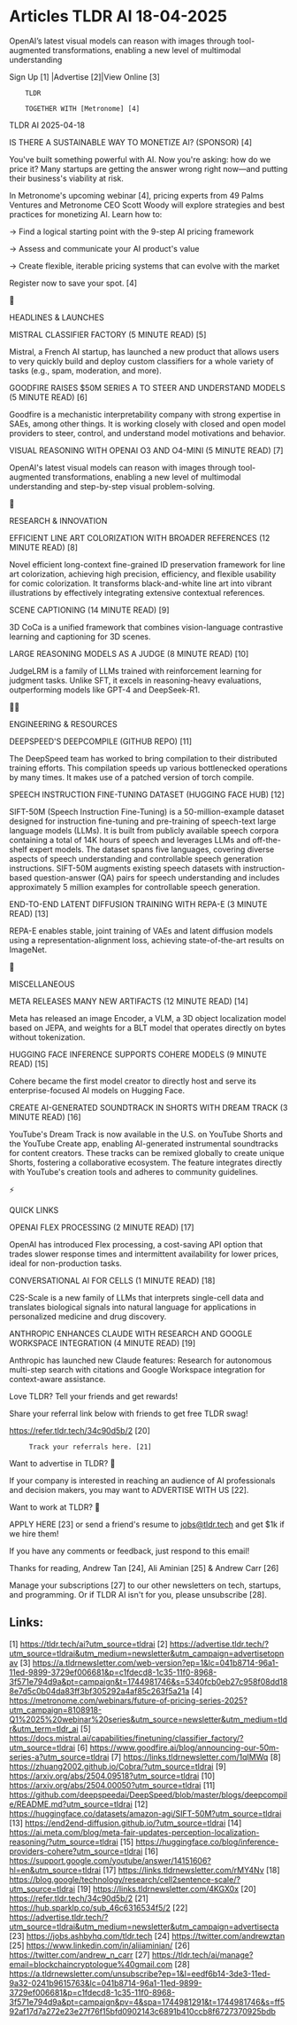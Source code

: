 # Articles TLDR AI 18-04-2025

OpenAI’s latest visual models can reason with images through
tool-augmented transformations, enabling a new level of multimodal
understanding ‌ ‌ ‌ ‌ ‌ ‌ ‌ ‌ ‌ ‌ ‌ ‌ ‌ ‌ ‌ ‌ ‌ ‌ ‌ ‌ ‌ ‌ ‌ ‌ ‌ ‌  ‌ ‌ ‌ ‌ ‌ ‌ ‌ ‌ ‌ ‌ ‌ ‌ ‌ ‌ ‌ ‌ ‌ ‌ ‌ ‌ ‌ ‌ ‌ ‌ ‌ ‌ 


 Sign Up [1] |Advertise [2]|View Online [3] 

		TLDR 

		TOGETHER WITH [Metronome] [4]

TLDR AI 2025-04-18

 IS THERE A SUSTAINABLE WAY TO MONETIZE AI? (SPONSOR) [4] 

 You've built something powerful with AI. Now you're asking: how do we
price it? Many startups are getting the answer wrong right now—and
putting their business's viability at risk.

In Metronome's upcoming webinar [4], pricing experts from 49 Palms
Ventures and Metronome CEO Scott Woody will explore strategies and
best practices for monetizing AI. Learn how to:

→ Find a logical starting point with the 9-step AI pricing framework

→ Assess and communicate your AI product's value

→ Create flexible, iterable pricing systems that can evolve with the
market

Register now to save your spot. [4]

🚀 

HEADLINES & LAUNCHES

 MISTRAL CLASSIFIER FACTORY (5 MINUTE READ) [5] 

 Mistral, a French AI startup, has launched a new product that allows
users to very quickly build and deploy custom classifiers for a whole
variety of tasks (e.g., spam, moderation, and more). 

 GOODFIRE RAISES $50M SERIES A TO STEER AND UNDERSTAND MODELS (5
MINUTE READ) [6] 

 Goodfire is a mechanistic interpretability company with strong
expertise in SAEs, among other things. It is working closely with
closed and open model providers to steer, control, and understand
model motivations and behavior. 

 VISUAL REASONING WITH OPENAI O3 AND O4-MINI (5 MINUTE READ) [7] 

 OpenAI's latest visual models can reason with images through
tool-augmented transformations, enabling a new level of multimodal
understanding and step-by-step visual problem-solving. 

🧠 

RESEARCH & INNOVATION

 EFFICIENT LINE ART COLORIZATION WITH BROADER REFERENCES (12 MINUTE
READ) [8] 

 Novel efficient long-context fine-grained ID preservation framework
for line art colorization, achieving high precision, efficiency, and
flexible usability for comic colorization. It transforms
black-and-white line art into vibrant illustrations by effectively
integrating extensive contextual references. 

 SCENE CAPTIONING (14 MINUTE READ) [9] 

 3D CoCa is a unified framework that combines vision-language
contrastive learning and captioning for 3D scenes. 

 LARGE REASONING MODELS AS A JUDGE (8 MINUTE READ) [10] 

 JudgeLRM is a family of LLMs trained with reinforcement learning for
judgment tasks. Unlike SFT, it excels in reasoning-heavy evaluations,
outperforming models like GPT-4 and DeepSeek-R1. 

🧑‍💻 

ENGINEERING & RESOURCES

 DEEPSPEED'S DEEPCOMPILE (GITHUB REPO) [11] 

 The DeepSpeed team has worked to bring compilation to their
distributed training efforts. This compilation speeds up various
bottlenecked operations by many times. It makes use of a patched
version of torch compile. 

 SPEECH INSTRUCTION FINE-TUNING DATASET (HUGGING FACE HUB) [12] 

 SIFT-50M (Speech Instruction Fine-Tuning) is a 50-million-example
dataset designed for instruction fine-tuning and pre-training of
speech-text large language models (LLMs). It is built from publicly
available speech corpora containing a total of 14K hours of speech and
leverages LLMs and off-the-shelf expert models. The dataset spans five
languages, covering diverse aspects of speech understanding and
controllable speech generation instructions. SIFT-50M augments
existing speech datasets with instruction-based question-answer (QA)
pairs for speech understanding and includes approximately 5 million
examples for controllable speech generation. 

 END-TO-END LATENT DIFFUSION TRAINING WITH REPA-E (3 MINUTE READ) [13]


 REPA-E enables stable, joint training of VAEs and latent diffusion
models using a representation-alignment loss, achieving
state-of-the-art results on ImageNet. 

🎁 

MISCELLANEOUS

 META RELEASES MANY NEW ARTIFACTS (12 MINUTE READ) [14] 

 Meta has released an image Encoder, a VLM, a 3D object localization
model based on JEPA, and weights for a BLT model that operates
directly on bytes without tokenization. 

 HUGGING FACE INFERENCE SUPPORTS COHERE MODELS (9 MINUTE READ) [15] 

 Cohere became the first model creator to directly host and serve its
enterprise-focused AI models on Hugging Face. 

 CREATE AI-GENERATED SOUNDTRACK IN SHORTS WITH DREAM TRACK (3 MINUTE
READ) [16] 

 YouTube's Dream Track is now available in the U.S. on YouTube Shorts
and the YouTube Create app, enabling AI-generated instrumental
soundtracks for content creators. These tracks can be remixed globally
to create unique Shorts, fostering a collaborative ecosystem. The
feature integrates directly with YouTube's creation tools and adheres
to community guidelines. 

⚡ 

QUICK LINKS

 OPENAI FLEX PROCESSING (2 MINUTE READ) [17] 

 OpenAI has introduced Flex processing, a cost-saving API option that
trades slower response times and intermittent availability for lower
prices, ideal for non-production tasks. 

 CONVERSATIONAL AI FOR CELLS (1 MINUTE READ) [18] 

 C2S-Scale is a new family of LLMs that interprets single-cell data
and translates biological signals into natural language for
applications in personalized medicine and drug discovery. 

 ANTHROPIC ENHANCES CLAUDE WITH RESEARCH AND GOOGLE WORKSPACE
INTEGRATION (4 MINUTE READ) [19] 

 Anthropic has launched new Claude features: Research for autonomous
multi-step search with citations and Google Workspace integration for
context-aware assistance. 

Love TLDR? Tell your friends and get rewards!

 Share your referral link below with friends to get free TLDR swag! 

 https://refer.tldr.tech/34c90d5b/2 [20] 

		 Track your referrals here. [21] 

Want to advertise in TLDR? 📰

 If your company is interested in reaching an audience of AI
professionals and decision makers, you may want to ADVERTISE WITH US
[22]. 

Want to work at TLDR? 💼

 APPLY HERE [23] or send a friend's resume to jobs@tldr.tech and get
$1k if we hire them! 

 If you have any comments or feedback, just respond to this email! 

Thanks for reading, 
Andrew Tan [24], Ali Aminian [25] & Andrew Carr [26] 

 Manage your subscriptions [27] to our other newsletters on tech,
startups, and programming. Or if TLDR AI isn't for you, please
unsubscribe [28]. 

 

Links:
------
[1] https://tldr.tech/ai?utm_source=tldrai
[2] https://advertise.tldr.tech/?utm_source=tldrai&utm_medium=newsletter&utm_campaign=advertisetopnav
[3] https://a.tldrnewsletter.com/web-version?ep=1&lc=041b8714-96a1-11ed-9899-3729ef006681&p=c1fdecd8-1c35-11f0-8968-3f571e794d9a&pt=campaign&t=1744981746&s=5340fcb0eb27c958f08dd188e7d5c0b04da83ff3bf305292a4af85c263f5a21a
[4] https://metronome.com/webinars/future-of-pricing-series-2025?utm_campaign=8108918-Q1%2025%20webinar%20series&utm_source=newsletter&utm_medium=tldr&utm_term=tldr_ai
[5] https://docs.mistral.ai/capabilities/finetuning/classifier_factory/?utm_source=tldrai
[6] https://www.goodfire.ai/blog/announcing-our-50m-series-a?utm_source=tldrai
[7] https://links.tldrnewsletter.com/1qIMWq
[8] https://zhuang2002.github.io/Cobra/?utm_source=tldrai
[9] https://arxiv.org/abs/2504.09518?utm_source=tldrai
[10] https://arxiv.org/abs/2504.00050?utm_source=tldrai
[11] https://github.com/deepspeedai/DeepSpeed/blob/master/blogs/deepcompile/README.md?utm_source=tldrai
[12] https://huggingface.co/datasets/amazon-agi/SIFT-50M?utm_source=tldrai
[13] https://end2end-diffusion.github.io/?utm_source=tldrai
[14] https://ai.meta.com/blog/meta-fair-updates-perception-localization-reasoning/?utm_source=tldrai
[15] https://huggingface.co/blog/inference-providers-cohere?utm_source=tldrai
[16] https://support.google.com/youtube/answer/14151606?hl=en&utm_source=tldrai
[17] https://links.tldrnewsletter.com/rMY4Nv
[18] https://blog.google/technology/research/cell2sentence-scale/?utm_source=tldrai
[19] https://links.tldrnewsletter.com/4KGX0x
[20] https://refer.tldr.tech/34c90d5b/2
[21] https://hub.sparklp.co/sub_46c6316534f5/2
[22] https://advertise.tldr.tech/?utm_source=tldrai&utm_medium=newsletter&utm_campaign=advertisecta
[23] https://jobs.ashbyhq.com/tldr.tech
[24] https://twitter.com/andrewztan
[25] https://www.linkedin.com/in/aliiaminian/
[26] https://twitter.com/andrew_n_carr
[27] https://tldr.tech/ai/manage?email=blockchaincryptologue%40gmail.com
[28] https://a.tldrnewsletter.com/unsubscribe?ep=1&l=eedf6b14-3de3-11ed-9a32-0241b9615763&lc=041b8714-96a1-11ed-9899-3729ef006681&p=c1fdecd8-1c35-11f0-8968-3f571e794d9a&pt=campaign&pv=4&spa=1744981291&t=1744981746&s=ff592af17d7a272e23e27f76f15bfd0902143c6891b410ccb8f6727370925bdb